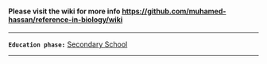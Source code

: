 #### Please visit the wiki for more info https://github.com/muhamed-hassan/reference-in-biology/wiki

***

**`Education phase:`** [Secondary School](https://en.wikipedia.org/wiki/Secondary_school)

***

